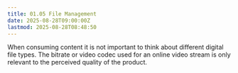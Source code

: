```yaml
---
title: 01.05 File Management
date: 2025-08-28T09:00:00Z
lastmod: 2025-08-28T08:48:50
---
```


When consuming content it is not important to think about different digital file types. The bitrate or video codec used for an online video stream is only relevant to the perceived quality of the product.
